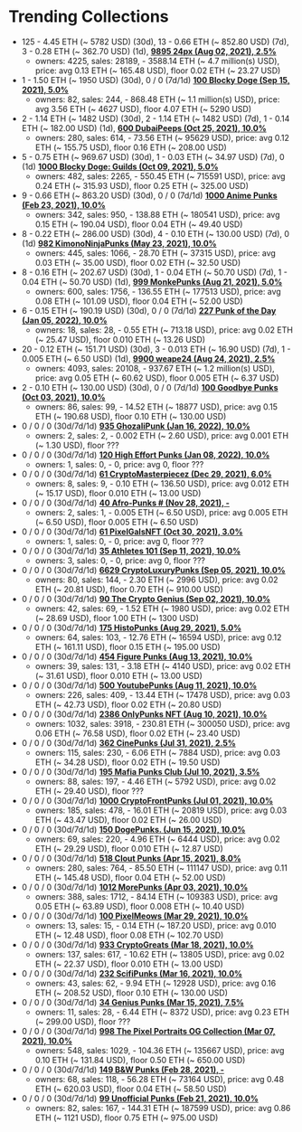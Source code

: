 # Trending Collections

-  125 - 4.45 ETH  (~ 5782 USD) (30d), 13 - 0.66 ETH  (~ 852.80 USD) (7d), 3 - 0.28 ETH  (~ 362.70 USD) (1d), **[9895 24px (Aug 02, 2021), 2.5%](https://opensea.io/collection/24px)**
   - owners: 4225,   sales:  28189,   -  3588.14 ETH  (~ 4.7 million(s) USD),   price: avg 0.13 ETH  (~ 165.48 USD),   floor 0.02 ETH  (~ 23.27 USD)
-  1 - 1.50 ETH  (~ 1950 USD) (30d), 0 / 0 (7d/1d)  **[100 Blocky Doge (Sep 15, 2021), 5.0%](https://opensea.io/collection/blockydoge)**
   - owners: 82,   sales:  244,   -  868.48 ETH  (~ 1.1 million(s) USD),   price: avg 3.56 ETH  (~ 4627 USD),   floor 4.07 ETH  (~ 5290 USD)
-  2 - 1.14 ETH  (~ 1482 USD) (30d), 2 - 1.14 ETH  (~ 1482 USD) (7d), 1 - 0.14 ETH  (~ 182.00 USD) (1d), **[600 DubaiPeeps (Oct 25, 2021), 10.0%](https://opensea.io/collection/dubaipeeps)**
   - owners: 280,   sales:  614,   -  73.56 ETH  (~ 95629 USD),   price: avg 0.12 ETH  (~ 155.75 USD),   floor 0.16 ETH  (~ 208.00 USD)
-  5 - 0.75 ETH  (~ 969.67 USD) (30d), 1 - 0.03 ETH  (~ 34.97 USD) (7d), 0 (1d)  **[1000 Blocky Doge: Guilds (Oct 09, 2021), 5.0%](https://opensea.io/collection/blockydogeguilds)**
   - owners: 482,   sales:  2265,   -  550.45 ETH  (~ 715591 USD),   price: avg 0.24 ETH  (~ 315.93 USD),   floor 0.25 ETH  (~ 325.00 USD)
-  9 - 0.66 ETH  (~ 863.20 USD) (30d), 0 / 0 (7d/1d)  **[1000 Anime Punks (Feb 23, 2021), 10.0%](https://opensea.io/collection/anime-punks)**
   - owners: 342,   sales:  950,   -  138.88 ETH  (~ 180541 USD),   price: avg 0.15 ETH  (~ 190.04 USD),   floor 0.04 ETH  (~ 49.40 USD)
-  8 - 0.22 ETH  (~ 286.00 USD) (30d), 4 - 0.10 ETH  (~ 130.00 USD) (7d), 0 (1d)  **[982 KimonoNinjaPunks (May 23, 2021), 10.0%](https://opensea.io/collection/kimono-punks)**
   - owners: 445,   sales:  1066,   -  28.70 ETH  (~ 37315 USD),   price: avg 0.03 ETH  (~ 35.00 USD),   floor 0.02 ETH  (~ 32.50 USD)
-  8 - 0.16 ETH  (~ 202.67 USD) (30d), 1 - 0.04 ETH  (~ 50.70 USD) (7d), 1 - 0.04 ETH  (~ 50.70 USD) (1d), **[999 MonkePunks (Aug 21, 2021), 5.0%](https://opensea.io/collection/monkepunks)**
   - owners: 600,   sales:  1756,   -  136.55 ETH  (~ 177513 USD),   price: avg 0.08 ETH  (~ 101.09 USD),   floor 0.04 ETH  (~ 52.00 USD)
-  6 - 0.15 ETH  (~ 190.19 USD) (30d), 0 / 0 (7d/1d)  **[227 Punk of the Day (Jan 05, 2022), 10.0%](https://opensea.io/collection/punkoftheday)**
   - owners: 18,   sales:  28,   -  0.55 ETH  (~ 713.18 USD),   price: avg 0.02 ETH  (~ 25.47 USD),   floor 0.010 ETH  (~ 13.26 USD)
-  20 - 0.12 ETH  (~ 151.71 USD) (30d), 3 - 0.013 ETH  (~ 16.90 USD) (7d), 1 - 0.005 ETH  (~ 6.50 USD) (1d), **[9900 weape24 (Aug 24, 2021), 2.5%](https://opensea.io/collection/weape24)**
   - owners: 4093,   sales:  20108,   -  937.67 ETH  (~ 1.2 million(s) USD),   price: avg 0.05 ETH  (~ 60.62 USD),   floor 0.005 ETH  (~ 6.37 USD)
-  2 - 0.10 ETH  (~ 130.00 USD) (30d), 0 / 0 (7d/1d)  **[100 Goodbye Punks (Oct 03, 2021), 10.0%](https://opensea.io/collection/goodbye-punks)**
   - owners: 86,   sales:  99,   -  14.52 ETH  (~ 18877 USD),   price: avg 0.15 ETH  (~ 190.68 USD),   floor 0.10 ETH  (~ 130.00 USD)
-  0 / 0 / 0 (30d/7d/1d)  **[935 GhozaliPunk (Jan 16, 2022), 10.0%](https://opensea.io/collection/ghozalipunk)**
   - owners: 2,   sales:  2,   -  0.002 ETH  (~ 2.60 USD),   price: avg 0.001 ETH  (~ 1.30 USD),   floor ???
-  0 / 0 / 0 (30d/7d/1d)  **[120 High Effort Punks (Jan 08, 2022), 10.0%](https://opensea.io/collection/high-effort-punks)**
   - owners: 1,   sales:  0,   -  0,   price: avg 0,   floor ???
-  0 / 0 / 0 (30d/7d/1d)  **[61 CryptoMasterpiecez (Dec 29, 2021), 6.0%](https://opensea.io/collection/cryptomasterpiecez)**
   - owners: 8,   sales:  9,   -  0.10 ETH  (~ 136.50 USD),   price: avg 0.012 ETH  (~ 15.17 USD),   floor 0.010 ETH  (~ 13.00 USD)
-  0 / 0 / 0 (30d/7d/1d)  **[40 Afro-Punks # (Nov 28, 2021), -](https://opensea.io/collection/beautiful-female-punks)**
   - owners: 2,   sales:  1,   -  0.005 ETH  (~ 6.50 USD),   price: avg 0.005 ETH  (~ 6.50 USD),   floor 0.005 ETH  (~ 6.50 USD)
-  0 / 0 / 0 (30d/7d/1d)  **[61 PixelGalsNFT (Oct 30, 2021), 3.0%](https://opensea.io/collection/pixel-gals)**
   - owners: 1,   sales:  0,   -  0,   price: avg 0,   floor ???
-  0 / 0 / 0 (30d/7d/1d)  **[35 Athletes 101 (Sep 11, 2021), 10.0%](https://opensea.io/collection/athletes-101)**
   - owners: 3,   sales:  0,   -  0,   price: avg 0,   floor ???
-  0 / 0 / 0 (30d/7d/1d)  **[6629 CryptoLuxuryPunks (Sep 05, 2021), 10.0%](https://opensea.io/collection/cryptoluxurypunks)**
   - owners: 80,   sales:  144,   -  2.30 ETH  (~ 2996 USD),   price: avg 0.02 ETH  (~ 20.81 USD),   floor 0.70 ETH  (~ 910.00 USD)
-  0 / 0 / 0 (30d/7d/1d)  **[90 The Crypto Genius (Sep 02, 2021), 10.0%](https://opensea.io/collection/thecryptogenius)**
   - owners: 42,   sales:  69,   -  1.52 ETH  (~ 1980 USD),   price: avg 0.02 ETH  (~ 28.69 USD),   floor 1.00 ETH  (~ 1300 USD)
-  0 / 0 / 0 (30d/7d/1d)  **[175 HistoPunks (Aug 29, 2021), 5.0%](https://opensea.io/collection/histopunks)**
   - owners: 64,   sales:  103,   -  12.76 ETH  (~ 16594 USD),   price: avg 0.12 ETH  (~ 161.11 USD),   floor 0.15 ETH  (~ 195.00 USD)
-  0 / 0 / 0 (30d/7d/1d)  **[454 Figure Punks (Aug 13, 2021), 10.0%](https://opensea.io/collection/figurepunks)**
   - owners: 39,   sales:  131,   -  3.18 ETH  (~ 4140 USD),   price: avg 0.02 ETH  (~ 31.61 USD),   floor 0.010 ETH  (~ 13.00 USD)
-  0 / 0 / 0 (30d/7d/1d)  **[500 YoutubePunks (Aug 11, 2021), 10.0%](https://opensea.io/collection/youtubepunks)**
   - owners: 226,   sales:  409,   -  13.44 ETH  (~ 17478 USD),   price: avg 0.03 ETH  (~ 42.73 USD),   floor 0.02 ETH  (~ 20.80 USD)
-  0 / 0 / 0 (30d/7d/1d)  **[2386 OnlyPunks NFT (Aug 10, 2021), 10.0%](https://opensea.io/collection/onlypunksnft)**
   - owners: 1032,   sales:  3918,   -  230.81 ETH  (~ 300050 USD),   price: avg 0.06 ETH  (~ 76.58 USD),   floor 0.02 ETH  (~ 23.40 USD)
-  0 / 0 / 0 (30d/7d/1d)  **[362 CinePunks (Jul 31, 2021), 2.5%](https://opensea.io/collection/cinepunkss)**
   - owners: 115,   sales:  230,   -  6.06 ETH  (~ 7884 USD),   price: avg 0.03 ETH  (~ 34.28 USD),   floor 0.02 ETH  (~ 19.50 USD)
-  0 / 0 / 0 (30d/7d/1d)  **[195 Mafia Punks Club (Jul 10, 2021), 3.5%](https://opensea.io/collection/mafia-punks-club)**
   - owners: 88,   sales:  197,   -  4.46 ETH  (~ 5792 USD),   price: avg 0.02 ETH  (~ 29.40 USD),   floor ???
-  0 / 0 / 0 (30d/7d/1d)  **[1000 CryptoFrontPunks (Jul 01, 2021), 10.0%](https://opensea.io/collection/frontphunks)**
   - owners: 185,   sales:  478,   -  16.01 ETH  (~ 20819 USD),   price: avg 0.03 ETH  (~ 43.47 USD),   floor 0.02 ETH  (~ 26.00 USD)
-  0 / 0 / 0 (30d/7d/1d)  **[150 DogePunks. (Jun 15, 2021), 10.0%](https://opensea.io/collection/dogepunks-collection)**
   - owners: 69,   sales:  220,   -  4.96 ETH  (~ 6444 USD),   price: avg 0.02 ETH  (~ 29.29 USD),   floor 0.010 ETH  (~ 12.87 USD)
-  0 / 0 / 0 (30d/7d/1d)  **[518 Clout Punks (Apr 15, 2021), 8.0%](https://opensea.io/collection/clout-punks)**
   - owners: 280,   sales:  764,   -  85.50 ETH  (~ 111147 USD),   price: avg 0.11 ETH  (~ 145.48 USD),   floor 0.04 ETH  (~ 52.00 USD)
-  0 / 0 / 0 (30d/7d/1d)  **[1012 MorePunks (Apr 03, 2021), 10.0%](https://opensea.io/collection/morepunks)**
   - owners: 388,   sales:  1712,   -  84.14 ETH  (~ 109383 USD),   price: avg 0.05 ETH  (~ 63.89 USD),   floor 0.008 ETH  (~ 10.40 USD)
-  0 / 0 / 0 (30d/7d/1d)  **[100 PixelMeows (Mar 29, 2021), 10.0%](https://opensea.io/collection/pixelmeows)**
   - owners: 13,   sales:  15,   -  0.14 ETH  (~ 187.20 USD),   price: avg 0.010 ETH  (~ 12.48 USD),   floor 0.08 ETH  (~ 102.70 USD)
-  0 / 0 / 0 (30d/7d/1d)  **[933 CryptoGreats (Mar 18, 2021), 10.0%](https://opensea.io/collection/cryptogreats)**
   - owners: 137,   sales:  617,   -  10.62 ETH  (~ 13805 USD),   price: avg 0.02 ETH  (~ 22.37 USD),   floor 0.010 ETH  (~ 13.00 USD)
-  0 / 0 / 0 (30d/7d/1d)  **[232 ScifiPunks (Mar 16, 2021), 10.0%](https://opensea.io/collection/scifipunks)**
   - owners: 43,   sales:  62,   -  9.94 ETH  (~ 12928 USD),   price: avg 0.16 ETH  (~ 208.52 USD),   floor 0.10 ETH  (~ 130.00 USD)
-  0 / 0 / 0 (30d/7d/1d)  **[34 Genius Punks (Mar 15, 2021), 7.5%](https://opensea.io/collection/genius-punks)**
   - owners: 11,   sales:  28,   -  6.44 ETH  (~ 8372 USD),   price: avg 0.23 ETH  (~ 299.00 USD),   floor ???
-  0 / 0 / 0 (30d/7d/1d)  **[998 The Pixel Portraits OG Collection (Mar 07, 2021), 10.0%](https://opensea.io/collection/the-pixel-portraits-og)**
   - owners: 548,   sales:  1029,   -  104.36 ETH  (~ 135667 USD),   price: avg 0.10 ETH  (~ 131.84 USD),   floor 0.50 ETH  (~ 650.00 USD)
-  0 / 0 / 0 (30d/7d/1d)  **[149 B&W Punks (Feb 28, 2021), -](https://opensea.io/collection/bwpunks)**
   - owners: 68,   sales:  118,   -  56.28 ETH  (~ 73164 USD),   price: avg 0.48 ETH  (~ 620.03 USD),   floor 0.04 ETH  (~ 58.50 USD)
-  0 / 0 / 0 (30d/7d/1d)  **[99 Unofficial Punks (Feb 21, 2021), 10.0%](https://opensea.io/collection/unofficialpunks)**
   - owners: 82,   sales:  167,   -  144.31 ETH  (~ 187599 USD),   price: avg 0.86 ETH  (~ 1121 USD),   floor 0.75 ETH  (~ 975.00 USD)
